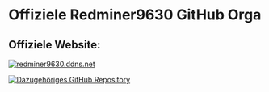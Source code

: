 # Offiziele Redminer9630 GitHub Orga

## Offiziele Website: 

[![redminer9630.ddns.net](https://github-readme-stats.vercel.app/api/pin/?username=Redminer9630de&repo=Redminer9630)](https://github.com/Redminer9630de/Redminer9630)

[![Dazugehöriges GitHub Repository](https://github-readme-stats.vercel.app/api/pin/?username=Redminer9630de&repo=Redminer9630)](https://github.com/Redminer9630de/Redminer9630)
